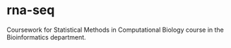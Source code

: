 # rna-seq
Coursework for Statistical Methods in Computational Biology course in the Bioinformatics department.
